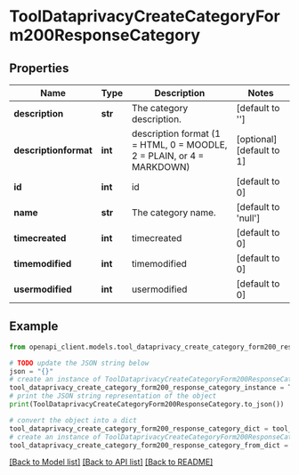 # ToolDataprivacyCreateCategoryForm200ResponseCategory


## Properties

Name | Type | Description | Notes
------------ | ------------- | ------------- | -------------
**description** | **str** | The category description. | [default to '']
**descriptionformat** | **int** | description format (1 &#x3D; HTML, 0 &#x3D; MOODLE, 2 &#x3D; PLAIN, or 4 &#x3D; MARKDOWN) | [optional] [default to 1]
**id** | **int** | id | [default to 0]
**name** | **str** | The category name. | [default to 'null']
**timecreated** | **int** | timecreated | [default to 0]
**timemodified** | **int** | timemodified | [default to 0]
**usermodified** | **int** | usermodified | [default to 0]

## Example

```python
from openapi_client.models.tool_dataprivacy_create_category_form200_response_category import ToolDataprivacyCreateCategoryForm200ResponseCategory

# TODO update the JSON string below
json = "{}"
# create an instance of ToolDataprivacyCreateCategoryForm200ResponseCategory from a JSON string
tool_dataprivacy_create_category_form200_response_category_instance = ToolDataprivacyCreateCategoryForm200ResponseCategory.from_json(json)
# print the JSON string representation of the object
print(ToolDataprivacyCreateCategoryForm200ResponseCategory.to_json())

# convert the object into a dict
tool_dataprivacy_create_category_form200_response_category_dict = tool_dataprivacy_create_category_form200_response_category_instance.to_dict()
# create an instance of ToolDataprivacyCreateCategoryForm200ResponseCategory from a dict
tool_dataprivacy_create_category_form200_response_category_from_dict = ToolDataprivacyCreateCategoryForm200ResponseCategory.from_dict(tool_dataprivacy_create_category_form200_response_category_dict)
```
[[Back to Model list]](../README.md#documentation-for-models) [[Back to API list]](../README.md#documentation-for-api-endpoints) [[Back to README]](../README.md)


